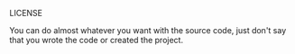 LICENSE

You can do almost whatever you want with the source code, just don't
say that you wrote the code or created the project.